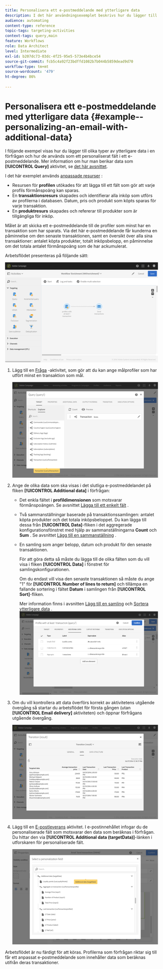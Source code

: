 ```yaml
---
title: Personalisera ett e-postmeddelande med ytterligare data
description: I det här användningsexemplet beskrivs hur du lägger till olika typer av ytterligare data i en fråga och använder dem som ett anpassningsfält i ett e-postmeddelande.
audience: automating
content-type: reference
topic-tags: targeting-activities
context-tags: query,main
feature: Workflows
role: Data Architect
level: Intermediate
exl-id: b207dc73-03dc-4f25-95e5-573e4b4bce54
source-git-commit: fcb5c4a92f23bdffd1082b7b044b5859dead9d70
workflow-type: tm+mt
source-wordcount: '479'
ht-degree: 86%

---
```


# Personalisera ett e-postmeddelande med ytterligare data {#example--personalizing-an-email-with-additional-data}

I följande exempel visas hur du lägger till olika typer av ytterligare data i en förfrågan och hur de används som ett personaliserat fält i ett e-postmeddelande. Mer information om hur man berikar data som **[!UICONTROL Query]** aktivitet, se [det här avsnittet](../../automating/using/query.md#enriching-data).

I det här exemplet används [anpassade resurser](../../developing/using/data-model-concepts.md) :

* Resursen för **profilen** utökades för att lägga till ett fält som gör att varje profils förmånspoäng kan sparas.
* En **transaktionsresurs** skapades och identifierar alla inköp som utförs av profilerna i databasen.  Datum, pris och produkt som köpts sparas för varje transaktion.
* En **produktresurs** skapades och refererar till produkter som är tillgängliga för inköp.

Målet är att skicka ett e-postmeddelande till de profiler som minst har en transaktion som har sparats.  Via det här e-postmeddelande får kunderna en påminnelse om den senaste transaktionen, samt en översikt över alla sina transaktioner: antalet köpta produkter, totalt inköpsbelopp, en påminnelse om det totala antalet förmånspoäng som de har ackumulerat.

Arbetsflödet presenteras på följande sätt:

![](assets/enrichment_example1.png)

1. Lägg till en [Fråga](../../automating/using/query.md) -aktivitet, som gör att du kan ange målprofiler som har utfört minst en transaktion som mål.

   ![](assets/enrichment_example2.png)

1. Ange de olika data som ska visas i det slutliga e-postmeddelandet på fliken **[!UICONTROL Additional data]** i förfrågan:

   * Det enkla fältet i **profildimensionen** som motsvarar förmånspoängen.  Se avsnittet [Lägga till ett enkelt fält](../../automating/using/query.md#adding-a-simple-field) .
   * Två sammanställningar baserade på transaktionssamlingen: antalet köpta produkter och det totala inköpsbeloppet. Du kan lägga till dessa från **[!UICONTROL Data]**-fliken i det aggregerade konfigurationsfönstret med hjälp av sammanställningarna **Count** och **Sum** .  Se avsnittet [Lägg till en sammanställning](../../automating/using/query.md#adding-an-aggregate) .
   * En samling som anger belopp, datum och produkt för den senaste transaktionen.

      För att göra detta så måste du lägga till de olika fälten som du vill visa i fliken **[!UICONTROL Data]** i fönstret för samlingskonfigurationen.

      Om du endast vill visa den senaste transaktionen så måste du ange &quot;1&quot; för **[!UICONTROL Number of lines to return]** och tillämpa en fallande sortering i fältet **Datum** i samlingen från **[!UICONTROL Sort]**-fliken.

      Mer information finns i avsnitten [Lägg till en samling](../../automating/using/query.md#adding-a-collection) och [Sortera ytterligare data](../../automating/using/query.md#sorting-additional-data) .
   ![](assets/enrichment_example4.png)

1. Om du vill kontrollera att data överförs korrekt av aktivitetens utgående övergång så startar du arbetsflödet för första gången (utan **[!UICONTROL Email delivery]** aktiviteten) och öppnar förfrågans utgående övergång.

   ![](assets/enrichment_example5.png)

1. Lägg till en [E-postleverans](../../automating/using/email-delivery.md) aktivitet. I e-postinnehållet infogar du de personaliserade fält som motsvarar den data som beräknas i förfrågan.  Du hittar den via **[!UICONTROL Additional data (targetData)]**-länken i utforskaren för personaliserade fält.

   ![](assets/enrichment_example3.png)

Arbetsflödet är nu färdigt för att köras. Profilerna som förfrågan riktar sig till får ett anpassat e-postmeddelande som innehåller data som beräknas utifrån deras transaktioner.
